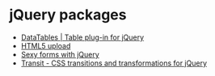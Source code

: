 jQuery packages
===============
 - [DataTables | Table plug-in for jQuery](http://datatables.net/)
 - [HTML5 upload](http://www.plupload.com/)
 - [Sexy forms with jQuery](http://uniformjs.com)
 - [Transit - CSS transitions and transformations for jQuery](http://ricostacruz.com/jquery.transit/)
